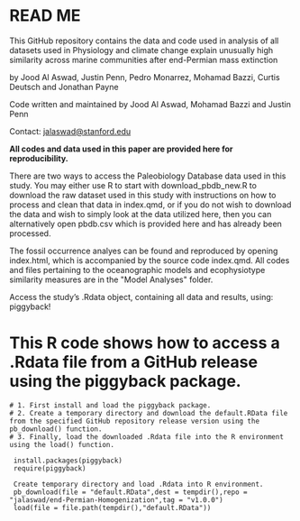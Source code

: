 # READ ME

This GitHub repository contains the data and code used in analysis of all datasets used in Physiology and climate change explain unusually high similarity across marine communities after end-Permian mass extinction

by Jood Al Aswad, Justin Penn, Pedro Monarrez, Mohamad Bazzi, Curtis Deutsch and Jonathan Payne

Code written and maintained by Jood Al Aswad, Mohamad Bazzi and Justin Penn

Contact: jalaswad@stanford.edu

**All codes and data used in this paper are provided here for reproducibility.**

There are two ways to access the Paleobiology Database data used in this study. You may either use R to start with download_pbdb_new.R to download the raw dataset used in this study with instructions on how to process and clean that data in index.qmd, or if you do not wish to download the data and wish to simply look at the data utilized here, then you can alternatively open pbdb.csv which is provided here and has already been processed.

The fossil occurrence analyes can be found and reproduced by opening index.html, which is accompanied by the source code index.qmd. All codes and files pertaining to the oceanographic models and ecophysiotype similarity measures are in the "Model Analyses" folder.

Access the study’s .Rdata object, containing all data and results, using: piggyback!

# This R code shows how to access a .Rdata file from a GitHub release using the piggyback package.
```
# 1. First install and load the piggyback package.
# 2. Create a temporary directory and download the default.RData file from the specified GitHub repository release version using the pb_download() function.
# 3. Finally, load the downloaded .Rdata file into the R environment using the load() function.

 install.packages(piggyback)
 require(piggyback)

 Create temporary directory and load .Rdata into R environment.
 pb_download(file = "default.RData",dest = tempdir(),repo = "jalaswad/end-Permian-Homogenization",tag = "v1.0.0")
 load(file = file.path(tempdir(),"default.RData"))

```

